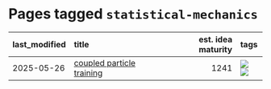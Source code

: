 # Pages tagged `statistical-mechanics`

|last_modified|title|est. idea maturity|tags
|:---|:---|---:|:---|
|2025-05-26|[coupled particle training](../coupled_particle_trainbing.md)|1241|[![](https://img.shields.io/badge/tag-experimental-7c795e)](../tags/experimental.md) [![](https://img.shields.io/badge/tag-statistical-mechanics-d47f6f)](../tags/statistical-mechanics.md)|